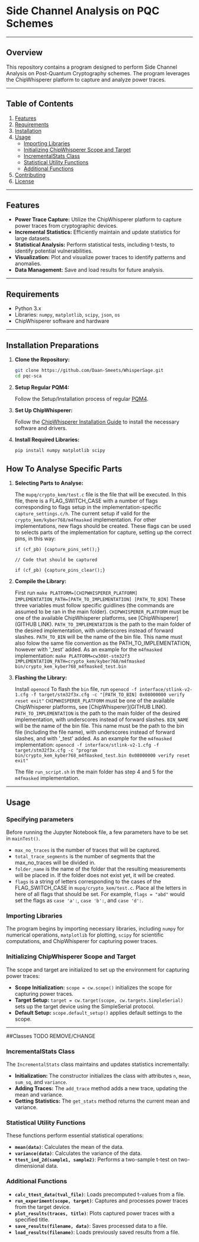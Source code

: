 # Side Channel Analysis on PQC Schemes

---

## Overview

This repository contains a program designed to perform Side Channel Analysis on Post-Quantum Cryptography schemes. The program leverages the ChipWhisperer platform to capture and analyze power traces.

---

## Table of Contents

1. [Features](#features)
2. [Requirements](#requirements)
3. [Installation](#installation)
4. [Usage](#usage)
    - [Importing Libraries](#importing-libraries)
    - [Initializing ChipWhisperer Scope and Target](#initializing-chipwhisperer-scope-and-target)
    - [IncrementalStats Class](#incrementalstats-class)
    - [Statistical Utility Functions](#statistical-utility-functions)
    - [Additional Functions](#additional-functions)
5. [Contributing](#contributing)
6. [License](#license)

---

## Features

- **Power Trace Capture:** Utilize the ChipWhisperer platform to capture power traces from cryptographic devices.
- **Incremental Statistics:** Efficiently maintain and update statistics for large datasets.
- **Statistical Analysis:** Perform statistical tests, including t-tests, to identify potential vulnerabilities.
- **Visualization:** Plot and visualize power traces to identify patterns and anomalies.
- **Data Management:** Save and load results for future analysis.

---

## Requirements

- Python 3.x
- Libraries: `numpy`, `matplotlib`, `scipy`, `json`, `os`
- ChipWhisperer software and hardware

---

## Installation Preparations

1. **Clone the Repository:**

    ```bash
    git clone https://github.com/Daan-Smeets/WhisperSage.git
    cd pqc-sca
    ```

2. **Setup Regular PQM4:**

    Follow the Setup/Installation process of regular [PQM4](https://github.com/mupq/pqm4).

3. **Set Up ChipWhisperer:**

    Follow the [ChipWhisperer Installation Guide](https://chipwhisperer.readthedocs.io/en/latest/installation.html) to install the necessary software and drivers.

4. **Install Required Libraries:**

    ```bash
    pip install numpy matplotlib scipy
    ```

## How To Analyse Specific Parts

1. **Selecting Parts to Analyse:**

    The `mupq/crypto_kem/test.c` file is the file that will be executed. In this file, there is a FLAG_SWITCH_CASE with a number of flags corresponding to flags setup in the implementation-specific `capture_settings.c/h`. The current setup if valid for the `crypto_kem/kyber768/m4fmasked` implementation. For other implementations, new flags should be created.
    These flags can be used to selects parts of the implementation for capture, setting up the correct pins, in this way:
    ```
    if (cf_pb) {capture_pins_set();}
    
    // Code that should be captured
    
    if (cf_pb) {capture_pins_clear();}
    ```


2. **Compile the Library:**
	
    First run `make PLATFORM=[CHIPWHISPERER_PLATFORM] IMPLEMENTATION_PATH=[PATH_TO_IMPLEMENTATION] [PATH_TO_BIN]`
    These three variables must follow specific guidlines (the commands are assumed to be ran in the main folder).
    `CHIPWHISPERER_PLATFORM` must be one of the available ChipWhisperer platforms, see [ChipWhisperer](GITHUB LINK).
    `PATH_TO_IMPLEMENTATION` is the path to the main folder of the desired implementation, with underscores instead of forward slashes.
    `PATH_TO_BIN` will be the name of the bin file. This name must also folow the same file convention as the PATH_TO_IMPLEMENTATION, however with '_test' added.
    As an example for the `m4fmasked` implementation: `make PLATFORM=cw308t-stm32f3 IMPLEMENTATION_PATH=crypto_kem/kyber768/m4fmasked bin/crypto_kem_kyber768_m4fmasked_test.bin`

3. **Flashing the Library:**
	
    Install `openocd`
    To flash the `bin` file, run `openocd -f interface/stlink-v2-1.cfg -f target/stm32f3x.cfg -c "[PATH_TO_BIN] 0x08000000 verify reset exit"`
    `CHIPWHISPERER_PLATFORM` must be one of the available ChipWhisperer platforms, see [ChipWhisperer](GITHUB LINK).
    `PATH_TO_IMPLEMENTATION` is the path to the main folder of the desired implementation, with underscores instead of forward slashes.
    `BIN_NAME` will be the name of the bin file. This name must be the path to the bin file (including the file name), with underscores instead of forward slashes, and with '_test' added.
    As an example for the `m4fmasked` implementation: `openocd -f interface/stlink-v2-1.cfg -f target/stm32f3x.cfg -c "program bin/crypto_kem_kyber768_m4fmasked_test.bin 0x08000000 verify reset exit"`
    
    The file `run_script.sh` in the main folder has step 4 and 5 for the `m4fmasked` implementation. 

---

## Usage

### Specifying parameters

Before running the Jupyter Notebook file, a few parameters have to be set in `mainTest()`.
- `max_no_traces` is the number of traces that will be captured.
- `total_trace_segments` is the number of segments that the max_no_traces will be divided in.
- `folder_name` is the name of the folder that the resulting measurements will be placed in. If the folder does not exist yet, it will be created.
- `flags` is a string of letters corresponding to the cases of the FLAG_SWITCH_CASE in `mupq/crypto_kem/test.c`. Place al the letters in here of all flags that should be set. For example, `flags = "abd"` would set the flags as `case 'a':`, `case 'b':`, and `case 'd':`.

### Importing Libraries

The program begins by importing necessary libraries, including `numpy` for numerical operations, `matplotlib` for plotting, `scipy` for scientific computations, and ChipWhisperer for capturing power traces.

### Initializing ChipWhisperer Scope and Target

The scope and target are initialized to set up the environment for capturing power traces:

- **Scope Initialization:** `scope = cw.scope()` initializes the scope for capturing power traces.
- **Target Setup:** `target = cw.target(scope, cw.targets.SimpleSerial)` sets up the target device using the SimpleSerial protocol.
- **Default Setup:** `scope.default_setup()` applies default settings to the scope.

---

##Classes TODO REMOVE/CHANGE

### IncrementalStats Class

The `IncrementalStats` class maintains and updates statistics incrementally:

- **Initialization:** The constructor initializes the class with attributes `n`, `mean`, `sum_sq`, and `variance`.
- **Adding Traces:** The `add_trace` method adds a new trace, updating the mean and variance.
- **Getting Statistics:** The `get_stats` method returns the current mean and variance.

### Statistical Utility Functions

These functions perform essential statistical operations:

- **`mean(data)`**: Calculates the mean of the data.
- **`variance(data)`**: Calculates the variance of the data.
- **`ttest_ind_2d(sample1, sample2)`**: Performs a two-sample t-test on two-dimensional data.

### Additional Functions

- **`calc_ttest_data(tval_file)`**: Loads precomputed t-values from a file.
- **`run_experiment(scope, target)`**: Captures and processes power traces from the target device.
- **`plot_results(traces, title)`**: Plots captured power traces with a specified title.
- **`save_results(filename, data)`**: Saves processed data to a file.
- **`load_results(filename)`**: Loads previously saved results from a file.


